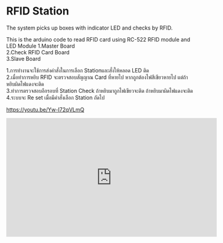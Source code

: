 # RFID Station
The system picks up boxes with indicator LED and checks by RFID.

This is the arduino code to read RFID card using RC-522 RFID module and LED 
Module
1.Master Board</br>
2.Check RFID Card Board</br>
3.Slave Board</br>

1.การทำงานจะใช้การส่งคำสั่งในการเลือก Stationและสั่งให้หลอด LED ติด</br>
2.เมื่อทำการหยิบ RFID จะตรวจสอบสัญญาณ Card ที่หายไป หากถูกต้องไฟสีเขียวหายไป
แต่ถ้าหยิบผิดไฟแดงจะติด</br>
3.ทำการตรวจสอบอีกรอบที่ Station Check ถ้าหยิบมาถูกไฟเขียวจะติด ถ้าหยิบมาผิดไฟแดงจะติด</br>
4.ระบบจะ Re set เมื่อมีคำสั่งเลือก Station ถัดไป </br>

https://youtu.be/Yw-I72qVLmQ
<iframe width="560" height="315" src="https://www.youtube.com/embed/Yw-I72qVLmQ" title="YouTube video player" frameborder="0" allow="accelerometer; autoplay; clipboard-write; encrypted-media; gyroscope; picture-in-picture" allowfullscreen></iframe>


